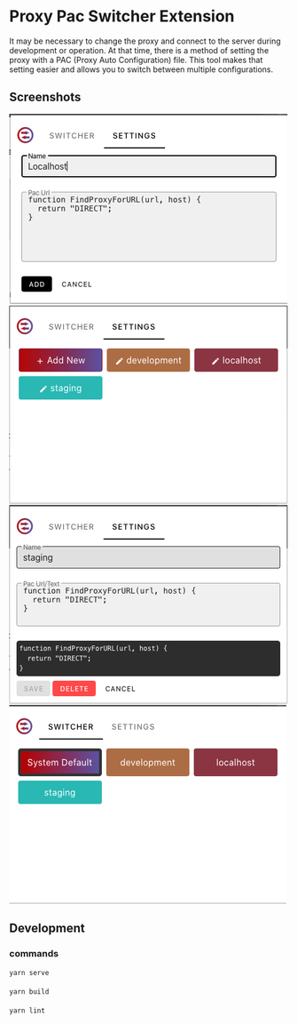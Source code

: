 # Proxy Pac Switcher Extension

It may be necessary to change the proxy and connect to the server during development or operation. At that time, there is a method of setting the proxy with a PAC (Proxy Auto Configuration) file. This tool makes that setting easier and allows you to switch between multiple configurations.
## Screenshots
![screenshot1](./screenshots/add.png)
![screenshot1](./screenshots/settings.png)
![screenshot1](./screenshots/edit.png)
![screenshot1](./screenshots/switcher.png)

## Development
### commands

```bash
yarn serve

yarn build

yarn lint
```
